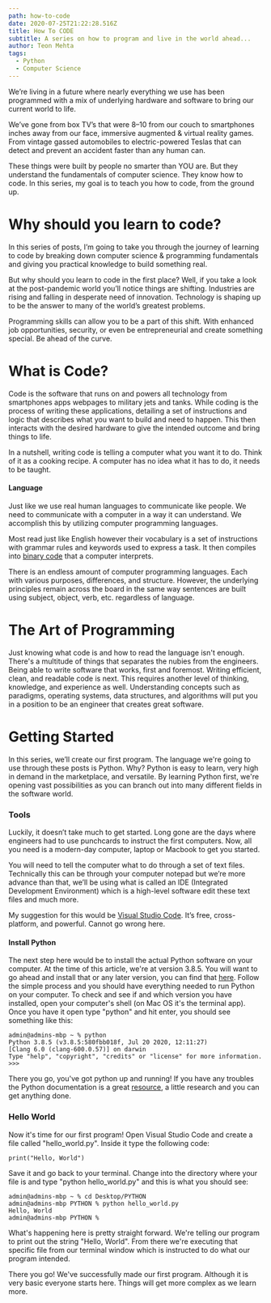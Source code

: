 ```yaml
---
path: how-to-code
date: 2020-07-25T21:22:28.516Z
title: How To CODE
subtitle: A series on how to program and live in the world ahead...
author: Teon Mehta
tags:
  - Python
  - Computer Science
---
```

We’re living in a future where nearly everything we use has been programmed with a mix of underlying hardware and software to bring our current world to life.

We’ve gone from box TV’s that were 8–10 from our couch to smartphones inches away from our face, immersive augmented & virtual reality games. From vintage gassed automobiles to electric-powered Teslas that can detect and prevent an accident faster than any human can.

These things were built by people no smarter than YOU are. But they understand the fundamentals of computer science. They know how to code. In this series, my goal is to teach you how to code, from the ground up.



# Why should you learn to code?

In this series of posts, I’m going to take you through the journey of learning to code by breaking down computer science & programming fundamentals and giving you practical knowledge to build something real.

But why should you learn to code in the first place? Well, if you take a look at the post-pandemic world you’ll notice things are shifting. Industries are rising and falling in desperate need of innovation. Technology is shaping up to be the answer to many of the world’s greatest problems.

Programming skills can allow you to be a part of this shift. With enhanced job opportunities, security, or even be entrepreneurial and create something special. Be ahead of the curve.



# What is Code?

Code is the software that runs on and powers all technology from smartphones apps webpages to military jets and tanks. While coding is the process of writing these applications, detailing a set of instructions and logic that describes what you want to build and need to happen. This then interacts with the desired hardware to give the intended outcome and bring things to life.

In a nutshell, writing code is telling a computer what you want it to do. Think of it as a cooking recipe. A computer has no idea what it has to do, it needs to be taught.

#### Language

Just like we use real human languages to communicate like people. We need to communicate with a computer in a way it can understand. We accomplish this by utilizing computer programming languages.

Most read just like English however their vocabulary is a set of instructions with grammar rules and keywords used to express a task. It then compiles into [binary code](https://en.wikipedia.org/wiki/Binary_code) that a computer interprets.

There is an endless amount of computer programming languages. Each with various purposes, differences, and structure. However, the underlying principles remain across the board in the same way sentences are built using subject, object, verb, etc. regardless of language.



# The Art of Programming

Just knowing what code is and how to read the language isn't enough. There's a multitude of things that separates the nubies from the engineers. Being able to write software that works, first and foremost. Writing efficient, clean, and readable code is next. This requires another level of thinking, knowledge, and experience as well. Understanding concepts such as paradigms, operating systems, data structures, and algorithms will put you in a position to be an engineer that creates great software.



# Getting Started

In this series, we’ll create our first program. The language we're going to use through these posts is Python. Why? Python is easy to learn, very high in demand in the marketplace, and versatile. By learning Python first, we're opening vast possibilities as you can branch out into many different fields in the software world.

### Tools

Luckily, it doesn’t take much to get started. Long gone are the days where engineers had to use punchcards to instruct the first computers. Now, all you need is a modern-day computer, laptop or Macbook to get you started.

You will need to tell the computer what to do through a set of text files. Technically this can be through your computer notepad but we’re more advance than that, we’ll be using what is called an IDE (Integrated Development Environment) which is a high-level software edit these text files and much more.

My suggestion for this would be [Visual Studio Code](https://code.visualstudio.com/). It’s free, cross-platform, and powerful. Cannot go wrong here.

#### **Install Python**

The next step here would be to install the actual Python software on your computer. At the time of this article, we're at version 3.8.5. You will want to go ahead and install that or any later version, you can find that [here](https://www.python.org/downloads/). Follow the simple process and you should have everything needed to run Python on your computer. To check and see if and which version you have installed, open your computer's shell (on Mac OS it's the terminal app). Once you have it open type "python" and hit enter, you should see something like this:

```
admin@admins-mbp ~ % python
Python 3.8.5 (v3.8.5:580fbb018f, Jul 20 2020, 12:11:27) 
[Clang 6.0 (clang-600.0.57)] on darwin
Type "help", "copyright", "credits" or "license" for more information.
>>> 
```

There you go, you've got python up and running! If you have any troubles the Python documentation is a great [resource](https://www.python.org/doc/), a little research and you can get anything done.

### **Hello World**

Now it's time for our first program! Open Visual Studio Code and create a file called "hello_world.py". Inside it type the following code:

```
print("Hello, World")
```

Save it and go back to your terminal. Change into the directory where your file is and type "python hello_world.py" and this is what you should see:

```
admin@admins-mbp ~ % cd Desktop/PYTHON 
admin@admins-mbp PYTHON % python hello_world.py
Hello, World
admin@admins-mbp PYTHON % 
```

What's happening here is pretty straight forward. We're telling our program to print out the string "Hello, World". From there we're executing that specific file from our terminal window which is instructed to do what our program intended.

There you go! We've successfully made our first program. Although it is very basic everyone starts here. Things will get more complex as we learn more.